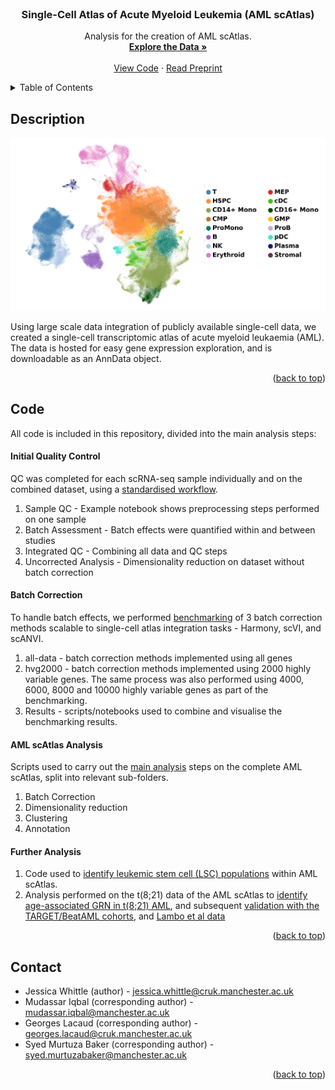 <!-- PROJECT LOGO -->
<br />

  <h3 align="center">Single-Cell Atlas of Acute Myeloid Leukemia (AML scAtlas)</h3>

  <p align="center">
    Analysis for the creation of AML scAtlas.
    <br />
    <a href="https://cellxgene.bmh.manchester.ac.uk/AML/"><strong>Explore the Data »</strong></a>
    <br />
    <br />
    <a href="#code">View Code</a>
    ·
    <a href="https://bioarchivelink.md">Read Preprint</a>
  </p>
</div>



<!-- TABLE OF CONTENTS -->
<details>
  <summary>Table of Contents</summary>
  <ol>
    <li><a href="#description">Description</a>
    <li><a href="#code">Code</a>
      <ul>
        <li><a href="#initial-qc">Initial Quality Control</a></li>
        <li><a href="#batch-correction">Batch Correction Benchmark</a></li>
        <li><a href="#aml-scatlas-analysis">AML scAtlas Analysis</a></li>
        <li><a href="#further-analysis">Further Analysis</a></li>
      </ul>
    </li>
    <li><a href="#contact">Contact</a></li>
  </ol>
</details>



<!-- ABOUT THE PROJECT -->
## Description

[![Data Visualisation][data-image]](https://cellxgene.bmh.manchester.ac.uk/AML)

Using large scale data integration of publicly available single-cell data, we created a single-cell transcriptomic atlas of acute myeloid leukaemia (AML). The data is hosted for easy gene expression exploration, and is downloadable as an AnnData object. 

[data-image]: https://github.com/jesswhitts/AML-scAtlas/blob/main/rm_images/celltype_umap.png
<p align="right">(<a href="#readme-top">back to top</a>)</p>

<!-- CODE -->
## Code

All code is included in this repository, divided into the main analysis steps:

#### Initial Quality Control

QC was completed for each scRNA-seq sample individually and on the combined dataset, using a [standardised workflow](https://github.com/jesswhitts/AML-scAtlas/tree/main/1_Initial_QC). 

1. Sample QC - Example notebook shows preprocessing steps performed on one sample
2. Batch Assessment - Batch effects were quantified within and between studies
3. Integrated QC - Combining all data and QC steps
4. Uncorrected Analysis - Dimensionality reduction on dataset without batch correction

#### Batch Correction

To handle batch effects, we performed [benchmarking](https://github.com/jesswhitts/AML-scAtlas/tree/main/2_Batch_Correction_Benchmark) of 3 batch correction methods scalable to single-cell atlas integration tasks - Harmony, scVI, and scANVI. 

1. all-data - batch correction methods implemented using all genes
2. hvg2000 - batch correction methods implemented using 2000 highly variable genes. The same process was also performed using 4000, 6000, 8000 and 10000 highly variable genes as part of the benchmarking.
3. Results - scripts/notebooks used to combine and visualise the benchmarking results.

#### AML scAtlas Analysis

Scripts used to carry out the [main analysis](https://github.com/jesswhitts/AML-scAtlas/tree/main/3_Analysis) steps on the complete AML scAtlas, split into relevant sub-folders. 

1. Batch Correction
2. Dimensionality reduction
3. Clustering
4. Annotation

#### Further Analysis

1. Code used to [identify leukemic stem cell (LSC) populations](https://github.com/jesswhitts/AML-scAtlas/tree/main/4_Extended_Analyses/1_HSPCs) within AML scAtlas.
2. Analysis performed on the t(8;21) data of the AML scAtlas to [identify age-associated GRN in t(8;21) AML](https://github.com/jesswhitts/AML-scAtlas/tree/main/4_Extended_Analyses/2_AML_ETO), and subsequent [validation with the TARGET/BeatAML cohorts](https://github.com/jesswhitts/AML-scAtlas/tree/main/4_Extended_Analyses/2_AML_ETO/TARGET_BeatAML), and [Lambo et al data](https://github.com/jesswhitts/AML-scAtlas/tree/main/4_Extended_Analyses/2_AML_ETO/Lambo_et_al)

<p align="right">(<a href="#readme-top">back to top</a>)</p>


<!--Contact -->
## Contact

* Jessica Whittle (author) - jessica.whittle@cruk.manchester.ac.uk
* Mudassar Iqbal (corresponding author) - mudassar.iqbal@manchester.ac.uk
* Georges Lacaud (corresponding author) - georges.lacaud@cruk.manchester.ac.uk
* Syed Murtuza Baker (corresponding author) - syed.murtuzabaker@manchester.ac.uk
<p align="right">(<a href="#readme-top">back to top</a>)</p>

